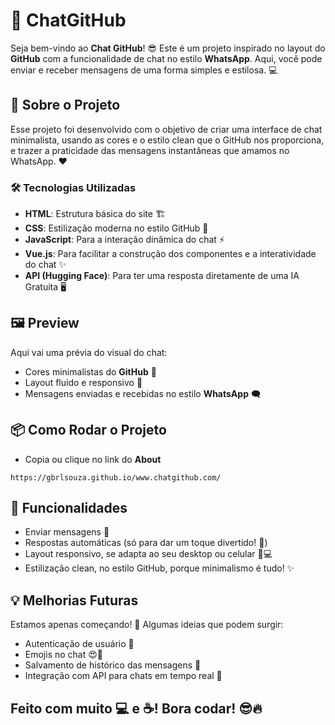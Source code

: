 # 💬 ChatGitHub

Seja bem-vindo ao **Chat GitHub**! 😎 Este é um projeto inspirado no layout do **GitHub** com a funcionalidade de chat no estilo **WhatsApp**. Aqui, você pode enviar e receber mensagens de uma forma simples e estilosa. 💻

## 🚀 Sobre o Projeto

Esse projeto foi desenvolvido com o objetivo de criar uma interface de chat minimalista, usando as cores e o estilo clean que o GitHub nos proporciona, e trazer a praticidade das mensagens instantâneas que amamos no WhatsApp. ❤️

### 🛠️ Tecnologias Utilizadas

- **HTML**: Estrutura básica do site 🏗️
- **CSS**: Estilização moderna no estilo GitHub 🎨
- **JavaScript**: Para a interação dinâmica do chat ⚡
- **Vue.js**: Para facilitar a construção dos componentes e a interatividade do chat ✨
- **API (Hugging Face)**: Para ter uma resposta diretamente de uma IA Gratuita 🖥️

## 🖼️ Preview

Aqui vai uma prévia do visual do chat:

- Cores minimalistas do **GitHub** 🖤
- Layout fluido e responsivo 📱
- Mensagens enviadas e recebidas no estilo **WhatsApp** 🗨️

## 📦 Como Rodar o Projeto

- Copia ou clique no link do **About**
```
https://gbrlsouza.github.io/www.chatgithub.com/
```

## 🔧 Funcionalidades

- Enviar mensagens 📨
- Respostas automáticas (só para dar um toque divertido! 🤖)
- Layout responsivo, se adapta ao seu desktop ou celular 📱💻
- Estilização clean, no estilo GitHub, porque minimalismo é tudo! ✨

## 💡 Melhorias Futuras

Estamos apenas começando! 🚀 Algumas ideias que podem surgir:

- Autenticação de usuário 🔐
- Emojis no chat 😍🎉
- Salvamento de histórico das mensagens 💾
- Integração com API para chats em tempo real 🔄

## Feito com muito 💻 e ☕! Bora codar! 😎🔥
